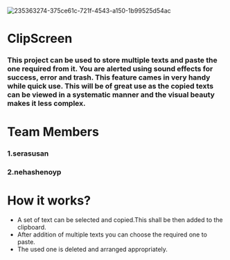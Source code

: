 ![235363274-375ce61c-721f-4543-a150-1b99525d54ac](https://user-images.githubusercontent.com/108021864/236692962-3dd0b85f-2c94-4846-bec9-04c21c24aca5.png)

# ClipScreen
### This project can be used to store multiple texts and paste the one required from it. You are alerted using sound effects for success, error and trash. This feature cames in very handy while quick use. This will be of great use as the copied texts can be viewed in a systematic manner and the visual beauty makes it less complex.
# Team Members
### 1.serasusan
### 2.nehashenoyp
# How it works?
* A set of text can be selected and copied.This shall be then added to the clipboard.
* After addition of multiple texts you can choose the required one to paste.
* The used one is deleted and arranged appropriately.


